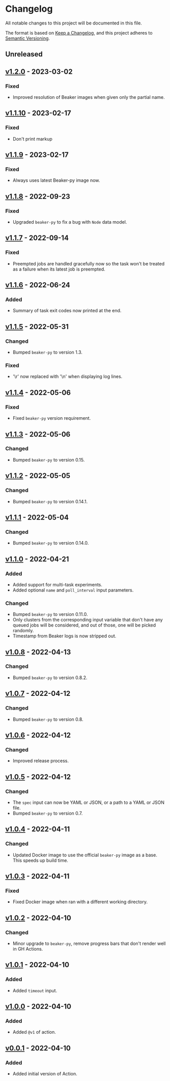 # Changelog

All notable changes to this project will be documented in this file.

The format is based on [Keep a Changelog](https://keepachangelog.com/en/1.0.0/),
and this project adheres to [Semantic Versioning](https://semver.org/spec/v2.0.0.html).

## Unreleased

## [v1.2.0](https://github.com/allenai/beaker-run-action/releases/tag/v1.2.0) - 2023-03-02

### Fixed

- Improved resolution of Beaker images when given only the partial name.

## [v1.1.10](https://github.com/allenai/beaker-run-action/releases/tag/v1.1.10) - 2023-02-17

### Fixed

- Don't print markup

## [v1.1.9](https://github.com/allenai/beaker-run-action/releases/tag/v1.1.9) - 2023-02-17

### Fixed

- Always uses latest Beaker-py image now.

## [v1.1.8](https://github.com/allenai/beaker-run-action/releases/tag/v1.1.8) - 2022-09-23

### Fixed

- Upgraded `beaker-py` to fix a bug with `Node` data model.

## [v1.1.7](https://github.com/allenai/beaker-run-action/releases/tag/v1.1.7) - 2022-09-14

### Fixed

- Preempted jobs are handled gracefully now so the task won't be treated as a failure when its latest job is preempted.

## [v1.1.6](https://github.com/allenai/beaker-run-action/releases/tag/v1.1.6) - 2022-06-24

### Added

- Summary of task exit codes now printed at the end.

## [v1.1.5](https://github.com/allenai/beaker-run-action/releases/tag/v1.1.5) - 2022-05-31

### Changed

- Bumped `beaker-py` to version 1.3.

### Fixed

- '\r' now replaced with '\n' when displaying log lines.

## [v1.1.4](https://github.com/allenai/beaker-run-action/releases/tag/v1.1.4) - 2022-05-06

### Fixed

- Fixed `beaker-py` version requirement.

## [v1.1.3](https://github.com/allenai/beaker-run-action/releases/tag/v1.1.3) - 2022-05-06

### Changed

- Bumped `beaker-py` to version 0.15.

## [v1.1.2](https://github.com/allenai/beaker-run-action/releases/tag/v1.1.2) - 2022-05-05

### Changed

- Bumped `beaker-py` to version 0.14.1.

## [v1.1.1](https://github.com/allenai/beaker-run-action/releases/tag/v1.1.1) - 2022-05-04

### Changed

- Bumped `beaker-py` to version 0.14.0.

## [v1.1.0](https://github.com/allenai/beaker-run-action/releases/tag/v1.1.0) - 2022-04-21

### Added

- Added support for multi-task experiments.
- Added optional `name` and `poll_interval` input parameters.

### Changed

- Bumped `beaker-py` to version 0.11.0.
- Only clusters from the corresponding input variable that don't have any queued jobs
  will be considered, and out of those, one will be picked randomly.
- Timestamp from Beaker logs is now stripped out.

## [v1.0.8](https://github.com/allenai/beaker-run-action/releases/tag/v1.0.8) - 2022-04-13

### Changed

- Bumped `beaker-py` to version 0.8.2.

## [v1.0.7](https://github.com/allenai/beaker-run-action/releases/tag/v1.0.7) - 2022-04-12

### Changed

- Bumped `beaker-py` to version 0.8.

## [v1.0.6](https://github.com/allenai/beaker-run-action/releases/tag/v1.0.6) - 2022-04-12

### Changed

- Improved release process.

## [v1.0.5](https://github.com/allenai/beaker-run-action/releases/tag/v1.0.5) - 2022-04-12

### Changed

- The `spec` input can now be YAML or JSON, or a path to a YAML or JSON file.
- Bumped `beaker-py` to version 0.7.

## [v1.0.4](https://github.com/allenai/beaker-run-action/releases/tag/v1.0.4) - 2022-04-11

### Changed

- Updated Docker image to use the official `beaker-py` image as a base. This speeds up build time.

## [v1.0.3](https://github.com/allenai/beaker-run-action/releases/tag/v1.0.3) - 2022-04-11

### Fixed

- Fixed Docker image when ran with a different working directory.

## [v1.0.2](https://github.com/allenai/beaker-run-action/releases/tag/v1.0.2) - 2022-04-10

### Changed

- Minor upgrade to `beaker-py`, remove progress bars that don't render well in GH Actions.

## [v1.0.1](https://github.com/allenai/beaker-run-action/releases/tag/v1.0.1) - 2022-04-10

### Added

- Added `timeout` input.

## [v1.0.0](https://github.com/allenai/beaker-run-action/releases/tag/v1.0.0) - 2022-04-10

### Added

- Added `@v1` of action.

## [v0.0.1](https://github.com/allenai/beaker-run-action/releases/tag/v0.0.1) - 2022-04-10

### Added

- Added initial version of Action.
